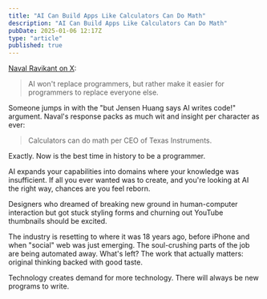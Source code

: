 ```yaml
---
title: "AI Can Build Apps Like Calculators Can Do Math"
description: "AI Can Build Apps Like Calculators Can Do Math"
pubDate: 2025-01-06 12:17Z
type: "article"
published: true
---
```


[Naval Ravikant on X](https://x.com/naval/status/1875298113403150591):

> AI won't replace programmers, but rather make it easier for programmers to replace everyone else.

Someone jumps in with the "but Jensen Huang says AI writes code!" argument. Naval's response packs as much wit and insight per character as ever:

> Calculators can do math per CEO of Texas Instruments.

Exactly. Now is the best time in history to be a programmer.

AI expands your capabilities into domains where your knowledge was insufficient. If all you ever wanted was to create, and you're looking at AI the right way, chances are you feel reborn.

Designers who dreamed of breaking new ground in human-computer interaction but got stuck styling forms and churning out YouTube thumbnails should be excited.

The industry is resetting to where it was 18 years ago, before iPhone and when "social" web was just emerging. The soul-crushing parts of the job are being automated away. What's left? The work that actually matters: original thinking backed with good taste.

Technology creates demand for more technology. There will always be new programs to write.
